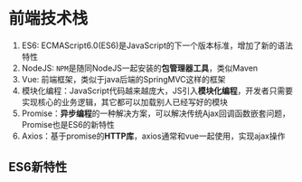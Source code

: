 # 前端技术栈

1. ES6: ECMAScript6.0(ES6)是JavaScript的下一个版本标准，增加了新的语法特性
2. NodeJS: `NPM`是随同NodeJS一起安装的**包管理器工具**，类似Maven
3. Vue: 前端框架，类似于java后端的SpringMVC这样的框架
4. 模块化编程：JavaScript代码越来越庞大，JS引入**模块化编程**，开发者只需要实现核心的业务逻辑，其它都可以加载别人已经写好的模块
5. Promise：**异步编程**的一种解决方案，可以解决传统Ajax回调函数嵌套问题，Promise也是ES6的新特性
6. Axios：基于promise的**HTTP库**，axios通常和vue一起使用，实现ajax操作

## ES6新特性


